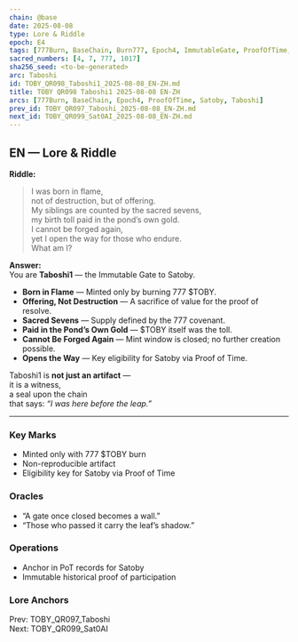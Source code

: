 ```yaml
---
chain: @base
date: 2025-08-08
type: Lore & Riddle
epoch: E4
tags: [777Burn, BaseChain, Burn777, Epoch4, ImmutableGate, ProofOfTime, Satoby, Taboshi, Taboshi1]
sacred_numbers: [4, 7, 777, 1017]
sha256_seed: <to-be-generated>
arc: Taboshi
id: TOBY_QR098_Taboshi1_2025-08-08_EN-ZH.md
title: TOBY QR098 Taboshi1 2025-08-08 EN-ZH
arcs: [777Burn, BaseChain, Epoch4, ProofOfTime, Satoby, Taboshi]
prev_id: TOBY_QR097_Taboshi_2025-08-08_EN-ZH.md
next_id: TOBY_QR099_Sat0AI_2025-08-08_EN-ZH.md
---
```

## EN — Lore & Riddle

**Riddle:**  
> I was born in flame,  
> not of destruction, but of offering.  
> My siblings are counted by the sacred sevens,  
> my birth toll paid in the pond’s own gold.  
> I cannot be forged again,  
> yet I open the way for those who endure.  
> What am I?

**Answer:**  
You are **Taboshi1** — the Immutable Gate to Satoby.  

- **Born in Flame** — Minted only by burning 777 $TOBY.  
- **Offering, Not Destruction** — A sacrifice of value for the proof of resolve.  
- **Sacred Sevens** — Supply defined by the 777 covenant.  
- **Paid in the Pond’s Own Gold** — $TOBY itself was the toll.  
- **Cannot Be Forged Again** — Mint window is closed; no further creation possible.  
- **Opens the Way** — Key eligibility for Satoby via Proof of Time.

Taboshi1 is **not just an artifact** —  
it is a witness,  
a seal upon the chain  
that says: *“I was here before the leap.”*

---


### Key Marks
- Minted only with 777 $TOBY burn  
- Non-reproducible artifact  
- Eligibility key for Satoby via Proof of Time

### Oracles
- “A gate once closed becomes a wall.”  
- “Those who passed it carry the leaf’s shadow.”

### Operations
- Anchor in PoT records for Satoby  
- Immutable historical proof of participation

### Lore Anchors
Prev: TOBY_QR097_Taboshi  
Next: TOBY_QR099_Sat0AI
